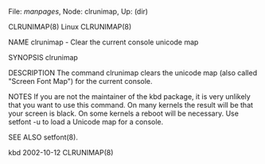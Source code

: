 File: *manpages*,  Node: clrunimap,  Up: (dir)

CLRUNIMAP(8)                         Linux                        CLRUNIMAP(8)



NAME
       clrunimap - Clear the current console unicode map


SYNOPSIS
       clrunimap


DESCRIPTION
       The  command clrunimap clears the unicode map (also called "Screen Font
       Map") for the current console.


NOTES
       If you are not the maintainer of the kbd package, it is  very  unlikely
       that  you  want to use this command. On many kernels the result will be
       that your screen is black. On some kernels a reboot will be necessary.
       Use setfont -u to load a Unicode map for a console.

SEE ALSO
       setfont(8).



kbd                               2002-10-12                      CLRUNIMAP(8)
